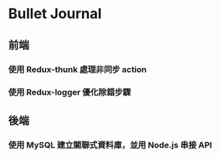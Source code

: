 # Bullet Journal

## 前端

### 使用 Redux-thunk 處理非同步 action

### 使用 Redux-logger 優化除錯步驟

## 後端

### 使用 MySQL 建立關聯式資料庫，並用 Node.js 串接 API
